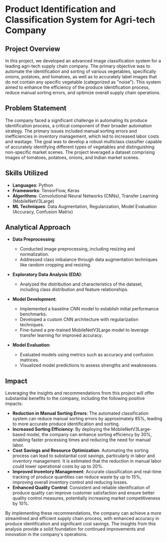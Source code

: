 # Product Identification and Classification System for Agri-tech Company

## Project Overview

In this project, we developed an advanced image classification system for a leading agri-tech supply chain company. The primary objective was to automate the identification and sorting of various vegetables, specifically onions, potatoes, and tomatoes, as well as to accurately label images that do not contain any specific vegetable (categorized as "noise"). This system aimed to enhance the efficiency of the produce identification process, reduce manual sorting errors, and optimize overall supply chain operations.

## Problem Statement

The company faced a significant challenge in automating its produce identification process, a critical component of their broader automation strategy. The primary issues included manual sorting errors and inefficiencies in inventory management, which led to increased labor costs and wastage. The goal was to develop a robust multiclass classifier capable of accurately identifying different types of vegetables and distinguishing non-specific market scenes. The project leveraged a dataset comprising images of tomatoes, potatoes, onions, and Indian market scenes.

## Skills Utilized

- **Languages**: Python
- **Frameworks**: TensorFlow, Keras
- **Algorithms**: Convolutional Neural Networks (CNNs), Transfer Learning (MobileNetV3Large)
- **ML Techniques**: Data Augmentation, Regularization, Model Evaluation (Accuracy, Confusion Matrix)

## Analytical Approach

- **Data Preprocessing**:
  - Conducted image preprocessing, including resizing and normalization.
  - Addressed class imbalance through data augmentation techniques like random cropping and resizing.

- **Exploratory Data Analysis (EDA)**:
  - Analyzed the distribution and characteristics of the dataset, including class distribution and feature relationships.

- **Model Development**:
  - Implemented a baseline CNN model to establish initial performance benchmarks.
  - Developed a custom CNN architecture with regularization techniques.
  - Fine-tuned a pre-trained MobileNetV3Large model to leverage transfer learning for improved accuracy.

- **Model Evaluation**:
  - Evaluated models using metrics such as accuracy and confusion matrices.
  - Visualized model predictions to assess strengths and weaknesses.

## Impact

Leveraging the insights and recommendations from this project will offer substantial benefits to the company, including the following positive impacts:

- **Reduction in Manual Sorting Errors**: The automated classification system can reduce manual sorting errors by approximately 85%, leading to more accurate produce identification and sorting.
- **Increased Sorting Efficiency**: By deploying the MobileNetV3Large-based model, the company can enhance sorting efficiency by 30%, enabling faster processing times and reducing the need for manual labor.
- **Cost Savings and Resource Optimization**: Automating the sorting process can lead to substantial cost savings, particularly in labor and inventory management. It is estimated that the reduction in manual labor could lower operational costs by up to 20%.
- **Improved Inventory Management**: Accurate classification and real-time tracking of produce quantities can reduce waste by up to 15%, improving overall inventory control and reducing losses.
- **Enhanced Quality Control**: Consistent and reliable identification of produce quality can improve customer satisfaction and ensure better quality control measures, potentially increasing market competitiveness by 10%.

By implementing these recommendations, the company can achieve a more streamlined and efficient supply chain process, with enhanced accuracy in produce identification and significant cost savings. The insights from this analysis provide a solid foundation for continued improvements and innovation in the company's operations.

